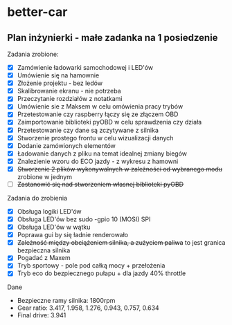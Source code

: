 # better-car
## Plan inżynierki - małe zadanka na 1 posiedzenie

Zadania zrobione:

- [x] Zamówienie ładowarki samochodowej i LED'ów
- [x] Umówienie się na hamownie
- [x] Złożenie projektu - bez ledów
- [x] Skalibrowanie ekranu - nie potrzeba
- [x] Przeczytanie rozdziałów z notatkami
- [x] Umówienie sie z Maksem w celu omówienia pracy trybów
- [x] Przetestowanie czy raspberry łączy się ze złączem OBD 
- [x] Zaimportowanie biblioteki pyOBD w celu sprawdzenia czy działa
- [x] Przetestowanie czy dane są zczytywane z silnika
- [x] Stworzenie prostego frontu w celu wizualizacji danych
- [x] Dodanie zamówionych elementów
- [x] Ładowanie danych z pliku na temat idealnej zmiany biegów 
- [x] Znalezienie wzoru do ECO jazdy - z wykresu z hamowni
- [x] ~~Stworzenie 2 plików wykonywalnych w zależności od wybranego modu~~ zrobione w jednym
- [ ] ~~Zastanowić się nad stworzeniem własnej biblioteki pyOBD~~

Zadania do zrobienia
- [x] Obsługa logiki LED'ów
- [x] Obsługa LED'ów bez sudo -gpio 10 (MOSI) SPI
- [x] Obsługa LED'ów w wątku
- [x] Poprawa gui by się ładnie renderowało
- [x] ~~Zależność między obciążeniem silnika, a zużyciem paliwa~~ to jest granica bezpieczna silnika
- [x] Pogadać z Maxem
- [x] Tryb sportowy - pole pod całką mocy + przełożenia
- [x] Tryb eco do bezpiecznego pułapu + dla jazdy 40% throttle

Dane
- Bezpieczne ramy silnika: 1800rpm
- Gear ratio: 3.417, 1.958, 1.276, 0.943, 0.757, 0.634
- Final drive: 3.941

